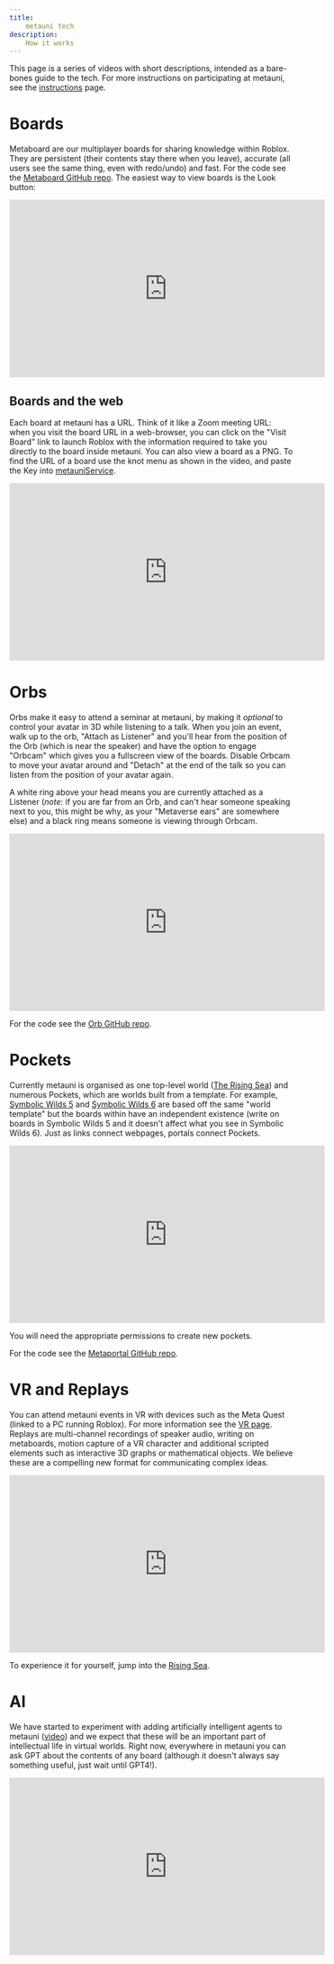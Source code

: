 ```yaml
---
title:
    metauni tech
description:
    How it works
---
```


This page is a series of videos with short descriptions, intended as a bare-bones guide to the tech. For more instructions on participating at metauni, see the [instructions](https://metauni.org/posts/instructions/instructions) page.

# Boards

Metaboard are our multiplayer boards for sharing knowledge within Roblox. They are persistent (their contents stay there when you leave), accurate (all users see the same thing, even with redo/undo) and fast. For the code see the [Metaboard GitHub repo](https://github.com/metauni/metaboard). The easiest way to view boards is the Look button:

<p align="center">
<iframe width="560" height="315" src="https://www.youtube.com/embed/Oo3aM0Ga5-w" title="YouTube video player" frameborder="0" allow="accelerometer; autoplay; clipboard-write; encrypted-media; gyroscope; picture-in-picture" allowfullscreen></iframe>
</p>

## Boards and the web

Each board at metauni has a URL. Think of it like a Zoom meeting URL: when you visit the board URL in a web-browser, you can click on the "Visit Board" link to launch Roblox with the information required to take you directly to the board inside metauni. You can also view a board as a PNG. To find the URL of a board use the knot menu as shown in the video, and paste the Key into [metauniService](http://service.metauni.org).

<p align="center">
<iframe width="560" height="315" src="https://www.youtube.com/embed/wrNxdVPv2Ms" title="YouTube video player" frameborder="0" allow="accelerometer; autoplay; clipboard-write; encrypted-media; gyroscope; picture-in-picture" allowfullscreen></iframe>
</p>

# Orbs

Orbs make it easy to attend a seminar at metauni, by making it *optional* to control your avatar in 3D while listening to a talk. When you join an event, walk up to the orb, "Attach as Listener" and you'll hear from the position of the Orb (which is near the speaker) and have the option to engage "Orbcam" which gives you a fullscreen view of the boards. Disable Orbcam to move your avatar around and "Detach" at the end of the talk so you can listen from the position of your avatar again.

A white ring above your head means you are currently attached as a Listener (*note*: if you are far from an Orb, and can't hear someone speaking next to you, this might be why, as your "Metaverse ears" are somewhere else) and a black ring means someone is viewing through Orbcam.

<p align="center">
<iframe width="560" height="315" src="https://www.youtube.com/embed/u9kDwbWJGgw" title="YouTube video player" frameborder="0" allow="accelerometer; autoplay; clipboard-write; encrypted-media; gyroscope; picture-in-picture" allowfullscreen></iframe>
</p>

For the code see the [Orb GitHub repo](https://github.com/metauni/orb).

# Pockets

Currently metauni is organised as one top-level world ([The Rising Sea](https://www.roblox.com/games/8165217582/The-Rising-Sea)) and numerous Pockets, which are worlds built from a template. For example, [Symbolic Wilds 5](https://www.roblox.com/games/start?placeId=8165217582&launchData=pocket%3ASymbolic%20Wilds%205) and [Symbolic Wilds 6](https://www.roblox.com/games/start?placeId=8165217582&launchData=pocket%3ASymbolic%20Wilds%206) are based off the same "world template" but the boards within have an independent existence (write on boards in Symbolic Wilds 5 and it doesn't affect what you see in Symbolic Wilds 6). Just as links connect webpages, portals connect Pockets. 

<p align="center">
<iframe width="560" height="315" src="https://www.youtube.com/embed/jI0FCELBr30" title="YouTube video player" frameborder="0" allow="accelerometer; autoplay; clipboard-write; encrypted-media; gyroscope; picture-in-picture" allowfullscreen></iframe>
</p>

You will need the appropriate permissions to create new pockets.

For the code see the [Metaportal GitHub repo](https://github.com/metauni/metaportal).

# VR and Replays

You can attend metauni events in VR with devices such as the Meta Quest (linked to a PC running Roblox). For more information see the [VR page](/vr). Replays are multi-channel recordings of speaker audio, writing on metaboards, motion capture of a VR character and additional scripted elements such as interactive 3D graphs or mathematical objects. We believe these are a compelling new format for communicating complex ideas.

<p align="center">
<iframe width="560" height="315" src="https://www.youtube.com/embed/s4dfwxzXEFM" title="YouTube video player" frameborder="0" allow="accelerometer; autoplay; clipboard-write; encrypted-media; gyroscope; picture-in-picture" allowfullscreen></iframe>
</p>

To experience it for yourself, jump into the [Rising Sea](https://www.roblox.com/games/8165217582/The-Rising-Sea).

# AI

We have started to experiment with adding artificially intelligent agents to metauni ([video](https://youtu.be/gCbYcObguf8)) and we expect that these will be an important part of intellectual life in virtual worlds. Right now, everywhere in metauni you can ask GPT about the contents of any board (although it doesn't always say something useful, just wait until GPT4!).

<p align="center">
<iframe width="560" height="315" src="https://www.youtube.com/embed/SD2Wr_UFXZ8" title="YouTube video player" frameborder="0" allow="accelerometer; autoplay; clipboard-write; encrypted-media; gyroscope; picture-in-picture" allowfullscreen></iframe>
</p>
